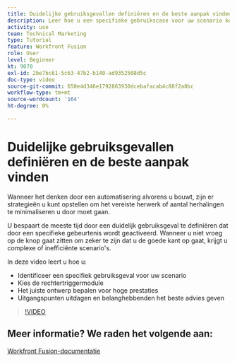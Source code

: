 ```yaml
---
title: Duidelijke gebruiksgevallen definiëren en de beste aanpak vinden
description: Leer hoe u een specifieke gebruikscase voor uw scenario kunt identificeren, het juiste ontwerp kunt bepalen en belanghebbenden het beste advies kunt geven in [!DNL Adobe Workfront Fusion].
activity: use
team: Technical Marketing
type: Tutorial
feature: Workfront Fusion
role: User
level: Beginner
kt: 9070
exl-id: 2be7bc61-5c63-47b2-b140-ad9352508d5c
doc-type: video
source-git-commit: 650e4d346e1792863930dcebafacab4c88f2a8bc
workflow-type: tm+mt
source-wordcount: '164'
ht-degree: 0%

---
```


# Duidelijke gebruiksgevallen definiëren en de beste aanpak vinden

Wanneer het denken door een automatisering alvorens u bouwt, zijn er strategieën u kunt opstellen om het vereiste herwerk of aantal herhalingen te minimaliseren u door moet gaan.

U bespaart de meeste tijd door een duidelijk gebruiksgeval te definiëren dat door een specifieke gebeurtenis wordt geactiveerd. Wanneer u niet vroeg op de knop gaat zitten om zeker te zijn dat u de goede kant op gaat, krijgt u complexe of inefficiënte scenario&#39;s.

In deze video leert u hoe u:

* Identificeer een specifiek gebruiksgeval voor uw scenario
* Kies de rechtertriggermodule
* Het juiste ontwerp bepalen voor hoge prestaties
* Uitgangspunten uitdagen en belanghebbenden het beste advies geven

>[!VIDEO](https://video.tv.adobe.com/v/335311/?quality=12&learn=on)

## Meer informatie? We raden het volgende aan:

[Workfront Fusion-documentatie](https://experienceleague.adobe.com/docs/workfront/using/adobe-workfront-fusion/workfront-fusion-2.html?lang=en)
